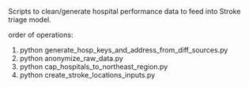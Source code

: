 Scripts to clean/generate hospital performance data to feed
into Stroke triage model.

order of operations:
1. python generate_hosp_keys_and_address_from_diff_sources.py
2. python anonymize_raw_data.py
3. python cap_hospitals_to_northeast_region.py
4. python create_stroke_locations_inputs.py
